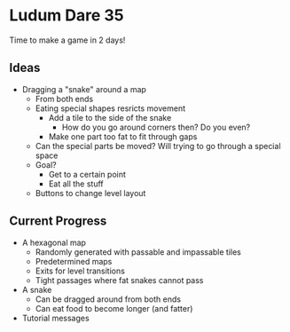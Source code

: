 Ludum Dare 35
=============

Time to make a game in 2 days!

Ideas
-----

* Dragging a "snake" around a map
  * From both ends
  * Eating special shapes resricts movement
    * Add a tile to the side of the snake
      * How do you go around corners then? Do you even?
    * Make one part too fat to fit through gaps
  * Can the special parts be moved? Will trying to go through a special space
  * Goal?
    * Get to a certain point
    * Eat all the stuff
  * Buttons to change level layout

Current Progress
----------------

* A hexagonal map
  * Randomly generated with passable and impassable tiles
  * Predetermined maps
  * Exits for level transitions
  * Tight passages where fat snakes cannot pass
* A snake
  * Can be dragged around from both ends
  * Can eat food to become longer (and fatter)
* Tutorial messages
